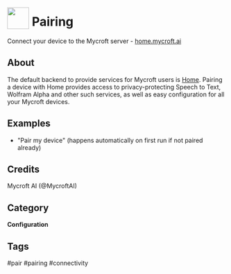 # <img src='https://rawgithub.com/FortAwesome/Font-Awesome/master/advanced-options/raw-svg/solid/handshake.svg' card_color='#22a7f0' width='50' height='50' style='vertical-align:bottom'/> Pairing
Connect your device to the Mycroft server - [home.mycroft.ai](https://home.mycroft.ai/)

## About 
 The default backend to provide services for Mycroft users is
 [Home](https://home.mycroft.ai/).  Pairing a device with Home provides access
 to privacy-protecting Speech to Text, Wolfram Alpha and other such services,
 as well as easy configuration for all your Mycroft devices.

## Examples 
* "Pair my device" (happens automatically on first run if not paired already)

## Credits 
Mycroft AI (@MycroftAI)

## Category
**Configuration**

## Tags
#pair
#pairing
#connectivity
